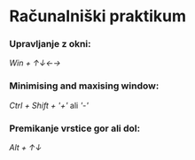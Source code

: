 # Računalniški praktikum
### Upravljanje z okni: 
_Win + ↑↓←→_
### Minimising and maxising window: 
_Ctrl + Shift + '+'_ ali _'-'_
### Premikanje vrstice gor ali dol: 
_Alt + ↑↓_
